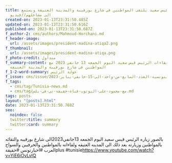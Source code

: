 ```yaml
---
title: الرئيس قيس سعيد يلتقى المواطنين في شارع بورقيبة والمدينة العتيقة ويستمع
  الى مشاغلهم//فيديو
created-on: 2023-01-13T23:31:50.485Z
updated-on: 2023-01-13T23:31:50.616Z
published-on: 2023-01-13T23:31:50.687Z
f_author-2: cms/authors/Mahmoud-Horchani.md
f_header-image:
  url: /assets/images/president-madina-atiqa2.png
f_thumbnail:
  url: /assets/images/president-madina-atiqa.png
f_photo-credit: متداول
f_summary-content: لقاءات الرئيس قيس سعيد اليوم الجمعه 13 جانفي 2023 مع
  المواطنين في شارع بورقيبة والمدينة العتيقة
f_1-2-word-summary: جولة الرئيس
f_issue: cms/issue/الثقافيه-التونسية-العدد-السابع-من-واحد-الى-15-جانفي-يناير-2023.md
f_tags:
  - cms/tag/Tunisia-news.md
  - cms/tag/مع-محمود-على-اليوتوب-قناة-حقيقة-تي-في-بلس.md
tags: posts
layout: "[posts].html"
date: 2023-01-13T23:31:50.768Z
seo:
  noindex: false
  twitter:title: summary
  twitter:card: summary
---
```

بالصور زياره الرئيس قيس سعيد اليوم الجمعه 13جانفي2023الى شارع بورقيبه والتقائه بالمواطنين وزيارته بعد ذلك الى المدينه العتيقه ولقاءاته بالمواطنين والحرفيين والسواح العرب #اخبارتونس #حقيقةplus #tunisie<https://www.youtube.com/watch?v=YiE6iOvLvlQ>